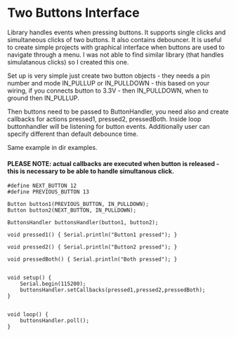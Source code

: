 # Two Buttons Interface


Library handles events when pressing buttons. It supports single clicks and simultaneous clicks of two buttons. It also contains debouncer. It is useful to create simple projects with graphical interface when buttons are used to navigate through a menu. I was not able to find similar library (that handles simulatanous clicks) so I created this one.

Set up is very simple just create two button objects - they needs a pin number and mode IN_PULLUP or IN_PULLDOWN - this based on your wiring, if you connects button to 3.3V - then IN_PULLDOWN, when to ground then IN_PULLUP.

Then buttons need to be passed to ButtonHandler, you need also and create callbacks for actions pressed1, pressed2, pressedBoth.
Inside loop buttonhandler will be listening for button events. Additionally user can specify different than default debounce time.

Same example in dir examples.

#### PLEASE NOTE: actual callbacks are executed when button is released - this is necessary to be able to handle simultanous click.

```
#define NEXT_BUTTON 12
#define PREVIOUS_BUTTON 13

Button button1(PREVIOUS_BUTTON, IN_PULLDOWN);
Button button2(NEXT_BUTTON, IN_PULLDOWN);

ButtonsHandler buttonsHandler(button1, button2);

void pressed1() { Serial.println("Button1 pressed"); }

void pressed2() { Serial.println("Button2 pressed"); }

void pressedBoth() { Serial.println("Both pressed"); }


void setup() {
    Serial.begin(115200);
    buttonsHandler.setCallbacks(pressed1,pressed2,pressedBoth);
}


void loop() {
    buttonsHandler.poll();
}
```
